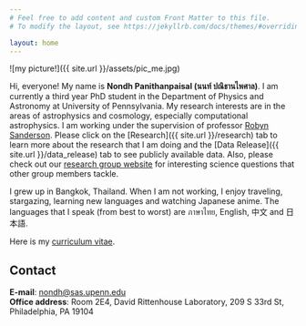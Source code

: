 ```yaml
---
# Feel free to add content and custom Front Matter to this file.
# To modify the layout, see https://jekyllrb.com/docs/themes/#overriding-theme-defaults

layout: home
---
```


![my picture!]({{ site.url }}/assets/pic_me.jpg)

Hi, everyone! My name is **Nondh Panithanpaisal (นนท์ ปณิธานไพศาล)**. I am currently a third year PhD student in the Department of Physics and Astronomy at University of Pennsylvania. My research interests are in the areas of astrophysics and cosmology, especially computational astrophysics. I am working under the supervision of professor [Robyn Sanderson](https://www.physics.upenn.edu/index.php/people/standing-faculty/robyn-sanderson). Please click on the [Research]({{ site.url }}/research) tab to learn more about the research that I am doing and the [Data Release]({{ site.url }}/data_release) tab to see publicly available data. Also, please check out our [research group website](https://web.sas.upenn.edu/dynamics/) for interesting science questions that other group members tackle.

I grew up in Bangkok, Thailand. When I am not working, I enjoy traveling, stargazing, learning new languages and watching Japanese anime. The languages that I speak (from best to worst) are ภาษาไทย, English, 中文 and 日本語.

Here is my [curriculum vitae](/assets/NondhPanithanpaisalCV.pdf).


## Contact
**E-mail**: <nondh@sas.upenn.edu>  
**Office address**: Room 2E4, David Rittenhouse Laboratory, 209 S 33rd St, Philadelphia, PA 19104
